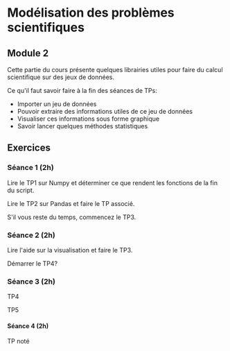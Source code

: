 # Modélisation des problèmes scientifiques
## Module 2

Cette partie du cours présente quelques librairies utiles pour faire du calcul scientifique sur des jeux de données.

Ce qu'il faut savoir faire à la fin des séances de TPs:
 - Importer un jeu de données
 - Pouvoir extraire des informations utiles de ce jeu de données
 - Visualiser ces informations sous forme graphique
 - Savoir lancer quelques méthodes statistiques
 

## Exercices

### Séance 1 (2h)

Lire le TP1 sur Numpy et déterminer ce que rendent les fonctions de la fin du script.

Lire le TP2 sur Pandas et faire le TP associé.

S'il vous reste du temps, commencez le TP3.

### Séance 2 (2h)

Lire l'aide sur la visualisation et faire le TP3.

Démarrer le TP4?

### Séance 3 (2h)

TP4

TP5

#### Séance 4 (2h)

TP noté
